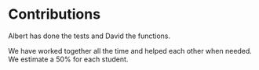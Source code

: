 # Contributions

Albert has done the tests and David the functions.

We have worked together all the time and helped each other when needed. We estimate a 50% for each student.